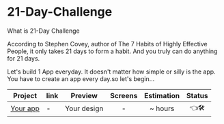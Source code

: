 # 21-Day-Challenge

What is 21-Day Challenge

According to Stephen Covey, author of The 7 Habits of Highly Effective People, it only takes 21 days to form a habit. And you truly can do anything for 21 days.

Let's build 1 App everyday. It doesn't matter how simple or silly is the app. You have to create an app every day.so let's begin...

| Project | link | Preview | Screens | Estimation | Status |
| ------ | ------ | :------: | :------: | :------: | :------: |
| [Your app](https://github.com/react-ui-kit/dribbble2react/issues/new?assignees=&labels=&template=feature_request.md&title=) | - | Your design | - | ~ hours | :point_left::hammer_and_wrench: |
